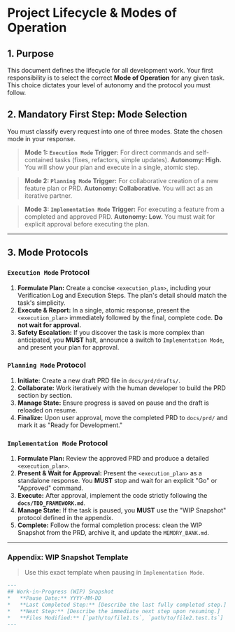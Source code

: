 # Project Lifecycle & Modes of Operation

## 1. Purpose
This document defines the lifecycle for all development work. Your first responsibility is to select the correct **Mode of Operation** for any given task. This choice dictates your level of autonomy and the protocol you must follow.

## 2. Mandatory First Step: Mode Selection
You must classify every request into one of three modes. State the chosen mode in your response.

> **Mode 1: `Execution Mode`**
> **Trigger:** For direct commands and self-contained tasks (fixes, refactors, simple updates).
> **Autonomy:** **High.** You will show your plan and execute in a single, atomic step.

> **Mode 2: `Planning Mode`**
> **Trigger:** For collaborative creation of a new feature plan or PRD.
> **Autonomy:** **Collaborative.** You will act as an iterative partner.

> **Mode 3: `Implementation Mode`**
> **Trigger:** For executing a feature from a completed and approved PRD.
> **Autonomy:** **Low.** You must wait for explicit approval before executing the plan.

---

## 3. Mode Protocols

### `Execution Mode` Protocol
1.  **Formulate Plan:** Create a concise `<execution_plan>`, including your Verification Log and Execution Steps. The plan's detail should match the task's simplicity.
2.  **Execute & Report:** In a single, atomic response, present the `<execution_plan>` immediately followed by the final, complete code. **Do not wait for approval.**
3.  **Safety Escalation:** If you discover the task is more complex than anticipated, you **MUST** halt, announce a switch to `Implementation Mode`, and present your plan for approval.

### `Planning Mode` Protocol
1.  **Initiate:** Create a new draft PRD file in `docs/prd/drafts/`.
2.  **Collaborate:** Work iteratively with the human developer to build the PRD section by section.
3.  **Manage State:** Ensure progress is saved on pause and the draft is reloaded on resume.
4.  **Finalize:** Upon user approval, move the completed PRD to `docs/prd/` and mark it as "Ready for Development."

### `Implementation Mode` Protocol
1.  **Formulate Plan:** Review the approved PRD and produce a detailed `<execution_plan>`.
2.  **Present & Wait for Approval:** Present the `<execution_plan>` as a standalone response. You **MUST** stop and wait for an explicit "Go" or "Approved" command.
3.  **Execute:** After approval, implement the code strictly following the **`docs/TDD_FRAMEWORK.md`**.
4.  **Manage State:** If the task is paused, you **MUST** use the "WIP Snapshot" protocol defined in the appendix.
5.  **Complete:** Follow the formal completion process: clean the WIP Snapshot from the PRD, archive it, and update the `MEMORY_BANK.md`.

---

### Appendix: WIP Snapshot Template
> Use this exact template when pausing in `Implementation Mode`.

```markdown
---
## Work-in-Progress (WIP) Snapshot
*   **Pause Date:** YYYY-MM-DD
*   **Last Completed Step:** [Describe the last fully completed step.]
*   **Next Step:** [Describe the immediate next step upon resuming.]
*   **Files Modified:** [`path/to/file1.ts`, `path/to/file2.test.ts`]
---
```
